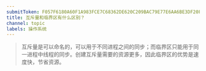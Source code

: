 ```yaml
---
submitToken: F057F6180A60F1A983FCE7C68362DE620C209BAC79E77E6AA6BE3DF20FB576CD
title: 互斥量和临界区有什么区别？
channel: topic
labels: 操作系统
---
```


> 互斥量是可以命名的，可以用于不同进程之间的同步；而临界区只能用于同一进程中线程的同步。创建互斥量需要的资源更多，因此临界区的优势是速度快，节省资源。

